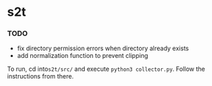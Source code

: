 # s2t

### TODO

- fix directory permission errors when directory already exists
- add normalization function to prevent clipping


To run, cd into`s2t/src/` and execute `python3 collector.py`. Follow the instructions from there.
